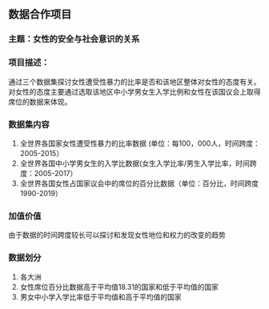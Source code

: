 ## 数据合作项目
### 主题：女性的安全与社会意识的关系
### 项目描述：
通过三个数据集探讨女性遭受性暴力的比率是否和该地区整体对女性的态度有关。对女性的态度主要通过选取该地区中小学男女生入学比例和女性在该国议会上取得席位的数据来体现。
### 数据集内容
1. 全世界各国家女性遭受性暴力的比率数据 (单位：每100，000人，时间跨度：2005-2015）
2. 全世界各国中小学男女生的入学比数据(女生入学比率/男生入学比率，时间跨度：2005-2017）
3. 全世界各国女性占国家议会中的席位的百分比数据（单位：百分比，时间跨度1990-2019）
### 加值价值
由于数据的时间跨度较长可以探讨和发现女性地位和权力的改变的趋势
### 数据划分
1. 各大洲
2. 女性席位百分比数据高于平均值18.31的国家和低于平均值的国家
3. 男女中小学入学比率低于平均值和高于平均值的国家
